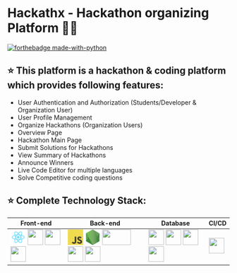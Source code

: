 # Hackathx - Hackathon organizing Platform 👨‍💻
[![forthebadge made-with-python](https://forthebadge.com/images/badges/made-with-javascript.svg)](https://developer.mozilla.org/en-US/docs/Web/JavaScript)  

<!-- <img src="https://github.com/hetsuthar028/eduhack-client/blob/master/screenshots/Eduhack_Architecture.png" /> -->
   
## ⭐ This platform is a hackathon & coding platform which provides following features:
- User Authentication and Authorization (Students/Developer & Organization User)
- User Profile Management
- Organize Hackathons (Organization Users)
- Overview Page
- Hackathon Main Page
- Submit Solutions for Hackathons
- View Summary of Hackathons
- Announce Winners
- Live Code Editor for multiple languages
- Solve Competitive coding questions

## ⭐ Complete Technology Stack:

| <center>Front-end</center> | <center>Back-end</center> | <center>Database</center> | <center>CI/CD</center> |
| ------------- | ------------- | ------------- | ------------- |
| <code><a href="https://reactjs.org/"><img height="35" width="35" src="https://raw.githubusercontent.com/github/explore/80688e429a7d4ef2fca1e82350fe8e3517d3494d/topics/react/react.png"></a></code> <code><a href="https://mui.com/"><img height="35" width="35" src="https://encrypted-tbn0.gstatic.com/images?q=tbn:ANd9GcT-tdiZZFbgiUIC6a5zw5GFaJjCr4BTvQGSv6Y59NSEhWc7hdwCIFGLtcuZDQQW1TJXBow&usqp=CAU"></a></code> <code><a href="https://developer.mozilla.org/en-US/docs/Web/HTML"><img height="35" width="35" src="https://upload.wikimedia.org/wikipedia/commons/thumb/8/80/HTML5_logo_resized.svg/1200px-HTML5_logo_resized.svg.png"></a></code> <code><a href="https://developer.mozilla.org/en-US/docs/Web/CSS"><img height="35" width="35" src="https://upload.wikimedia.org/wikipedia/commons/thumb/d/d5/CSS3_logo_and_wordmark.svg/1200px-CSS3_logo_and_wordmark.svg.png"></a></code> | <code><a href="https://developer.mozilla.org/en-US/docs/Web/JavaScript"><img height="35" width="35" src="https://raw.githubusercontent.com/github/explore/80688e429a7d4ef2fca1e82350fe8e3517d3494d/topics/javascript/javascript.png"></a></code> <code><a href="https://nodejs.org/en/"><img height="35" width="35" src="https://raw.githubusercontent.com/github/explore/80688e429a7d4ef2fca1e82350fe8e3517d3494d/topics/nodejs/nodejs.png"></a></code> <code><a href="https://expressjs.com/"><img height="35" width="65" src="https://expressjs.com/images/express-facebook-share.png"></a></code> <code><a href="https://jwt.io/"><img height="35" width="35" src="https://cdn.worldvectorlogo.com/logos/jwt-3.svg"></a></code> <code><a href="https://www.npmjs.com/package/axios/"><img height="35" width="35" src="https://user-images.githubusercontent.com/8939680/57233882-20344080-6fe5-11e9-9086-d20a955bed59.png"></a></code> | <code><a href="https://www.mysql.com/"><img height="35" width="35" src="https://ih1.redbubble.net/image.1949472564.0811/pp,840x830-pad,1000x1000,f8f8f8.jpg"></a></code> <code><a href="https://www.mongodb.com/"><img height="35" width="35" src="https://gocode.colorado.gov/wp-content/uploads/2020/11/MongoDB-logo.gif"></a></code> <code><a href="https://firebase.google.com/"><img height="35" width="35" src="https://cdn.freebiesupply.com/logos/large/2x/firebase-1-logo-png-transparent.png"></a></code> <code><a href="https://redis.io/"><img height="35" width="35" src="https://iconape.com/wp-content/files/sp/93053/svg/redis.svg"></a></code> | <code><a href="https://www.docker.com/"><img height="35" width="35" src="https://miro.medium.com/max/336/1*glD7bNJG3SlO0_xNmSGPcQ.png"></a></code> |




